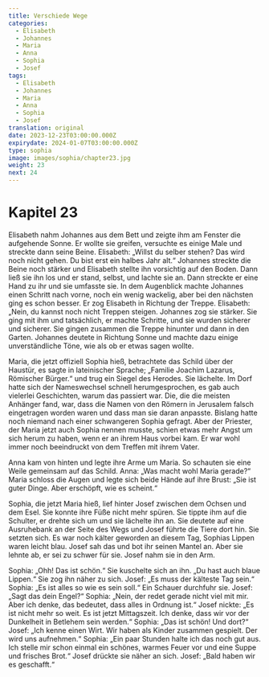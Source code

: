 ```yaml
---
title: Verschiede Wege
categories:
  - Elisabeth
  - Johannes
  - Maria
  - Anna
  - Sophia
  - Josef
tags:
  - Elisabeth
  - Johannes
  - Maria
  - Anna
  - Sophia
  - Josef
translation: original
date: 2023-12-23T03:00:00.000Z
expirydate: 2024-01-07T03:00:00.000Z
type: sophia
image: images/sophia/chapter23.jpg
weight: 23
next: 24
---
```


# Kapitel 23



Elisabeth nahm Johannes aus dem Bett und zeigte ihm am Fenster die aufgehende Sonne.
Er wollte sie greifen, versuchte es einige Male und streckte dann seine Beine.
Elisabeth: „Willst du selber stehen?
Das wird noch nicht gehen.
Du bist erst ein halbes Jahr alt.“
Johannes streckte die Beine noch stärker und Elisabeth stellte ihn vorsichtig auf den Boden.
Dann ließ sie ihn los und er stand, selbst, und lachte sie an.
Dann streckte er eine Hand zu ihr und sie umfasste sie.
In dem Augenblick machte Johannes einen Schritt nach vorne, noch ein wenig wackelig, aber bei den nächsten ging es schon besser.
Er zog Elisabeth in Richtung der Treppe.
Elisabeth: „Nein, du kannst noch nicht Treppen steigen.
Johannes zog sie stärker.
Sie ging mit ihm und tatsächlich, er machte Schritte, und sie wurden sicherer und sicherer.
Sie gingen zusammen die Treppe hinunter und dann in den Garten.
Johannes deutete in Richtung Sonne und machte dazu einige unverständliche Töne, wie als ob er etwas sagen wollte.

Maria, die jetzt offiziell Sophia hieß, betrachtete das Schild über der Haustür, es sagte in lateinischer Sprache; „Familie Joachim Lazarus, Römischer Bürger.“
und trug ein Siegel des Herodes.
Sie lächelte.
Im Dorf hatte sich der Nameswechsel schnell herumgesprochen, es gab auch vielerlei Geschichten, warum das passiert war.
Die, die die meisten Anhänger fand, war, dass die Namen von den Römern in Jerusalem falsch eingetragen worden waren und dass man sie daran anpasste.
Bislang hatte noch niemand nach einer schwangeren Sophia gefragt.
Aber der Priester, der Maria jetzt auch Sophia nennen musste, schien etwas mehr Angst um sich herum zu haben, wenn er an ihrem Haus vorbei kam.
Er war wohl immer noch beeindruckt von dem Treffen mit ihrem Vater.

Anna kam von hinten und legte ihre Arme um Maria.
So schauten sie eine Weile gemeinsam auf das Schild.
Anna: „Was macht wohl Maria gerade?“
Maria schloss die Augen und legte sich beide Hände auf ihre Brust: „Sie ist guter Dinge.
Aber erschöpft, wie es scheint.“

Sophia, die jetzt Maria hieß, lief hinter Josef zwischen dem Ochsen und dem Esel.
Sie konnte ihre Füße nicht mehr spüren.
Sie tippte ihm auf die Schulter, er drehte sich um und sie lächelte ihn an.
Sie deutete auf eine Ausruhebank an der Seite des Wegs und Josef führte die Tiere dort hin.
Sie setzten sich.
Es war noch kälter geworden an diesem Tag, Sophias Lippen waren leicht blau.
Josef sah das und bot ihr seinen Mantel an.
Aber sie lehnte ab, er sei zu schwer für sie.
Josef nahm sie in den Arm.

Sophia: „Ohh! Das ist schön.“
Sie kuschelte sich an ihn.
„Du hast auch blaue Lippen.“
Sie zog ihn näher zu sich.
Josef: „Es muss der kälteste Tag sein.“
Sophia: „Es ist alles so wie es sein soll.“
Ein Schauer durchfuhr sie.
Josef: „Sagt das dein Engel?“
Sophia: „Nein, der redet gerade nicht viel mit mir.
Aber ich denke, das bedeutet, dass alles in Ordnung ist.“
Josef nickte: „Es ist nicht mehr so weit.
Es ist jetzt Mittagszeit.
Ich denke, dass wir vor der Dunkelheit in Betlehem sein werden.“
Sophia: „Das ist schön! Und dort?“
Josef: „Ich kenne einen Wirt.
Wir haben als Kinder zusammen gespielt.
Der wird uns aufnehmen.“
Sophia: „Ein paar Stunden halte ich das noch gut aus.
Ich stelle mir schon einmal ein schönes, warmes Feuer vor und eine Suppe und frisches Brot.“
Josef drückte sie näher an sich.
Josef: „Bald haben wir es geschafft.“
